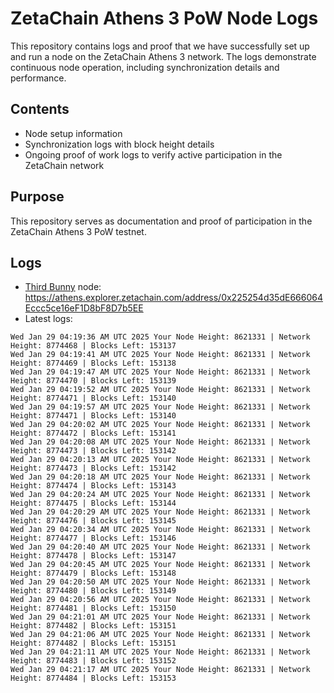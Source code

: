 # ZetaChain Athens 3 PoW Node Logs
This repository contains logs and proof that we have successfully set up and run a node on the ZetaChain Athens 3 network. The logs demonstrate continuous node operation, including synchronization details and performance.

## Contents
- Node setup information
- Synchronization logs with block height details
- Ongoing proof of work logs to verify active participation in the ZetaChain network

## Purpose
This repository serves as documentation and proof of participation in the ZetaChain Athens 3 PoW testnet.

## Logs

- [Third Bunny](https://thirdbunny.xyz/) node: https://athens.explorer.zetachain.com/address/0x225254d35dE666064Eccc5ce16eF1D8bF8D7b5EE
- Latest logs:
```
Wed Jan 29 04:19:36 AM UTC 2025 Your Node Height: 8621331 | Network Height: 8774468 | Blocks Left: 153137
Wed Jan 29 04:19:41 AM UTC 2025 Your Node Height: 8621331 | Network Height: 8774469 | Blocks Left: 153138
Wed Jan 29 04:19:47 AM UTC 2025 Your Node Height: 8621331 | Network Height: 8774470 | Blocks Left: 153139
Wed Jan 29 04:19:52 AM UTC 2025 Your Node Height: 8621331 | Network Height: 8774471 | Blocks Left: 153140
Wed Jan 29 04:19:57 AM UTC 2025 Your Node Height: 8621331 | Network Height: 8774471 | Blocks Left: 153140
Wed Jan 29 04:20:02 AM UTC 2025 Your Node Height: 8621331 | Network Height: 8774472 | Blocks Left: 153141
Wed Jan 29 04:20:08 AM UTC 2025 Your Node Height: 8621331 | Network Height: 8774473 | Blocks Left: 153142
Wed Jan 29 04:20:13 AM UTC 2025 Your Node Height: 8621331 | Network Height: 8774473 | Blocks Left: 153142
Wed Jan 29 04:20:18 AM UTC 2025 Your Node Height: 8621331 | Network Height: 8774474 | Blocks Left: 153143
Wed Jan 29 04:20:24 AM UTC 2025 Your Node Height: 8621331 | Network Height: 8774475 | Blocks Left: 153144
Wed Jan 29 04:20:29 AM UTC 2025 Your Node Height: 8621331 | Network Height: 8774476 | Blocks Left: 153145
Wed Jan 29 04:20:34 AM UTC 2025 Your Node Height: 8621331 | Network Height: 8774477 | Blocks Left: 153146
Wed Jan 29 04:20:40 AM UTC 2025 Your Node Height: 8621331 | Network Height: 8774478 | Blocks Left: 153147
Wed Jan 29 04:20:45 AM UTC 2025 Your Node Height: 8621331 | Network Height: 8774479 | Blocks Left: 153148
Wed Jan 29 04:20:50 AM UTC 2025 Your Node Height: 8621331 | Network Height: 8774480 | Blocks Left: 153149
Wed Jan 29 04:20:56 AM UTC 2025 Your Node Height: 8621331 | Network Height: 8774481 | Blocks Left: 153150
Wed Jan 29 04:21:01 AM UTC 2025 Your Node Height: 8621331 | Network Height: 8774482 | Blocks Left: 153151
Wed Jan 29 04:21:06 AM UTC 2025 Your Node Height: 8621331 | Network Height: 8774482 | Blocks Left: 153151
Wed Jan 29 04:21:11 AM UTC 2025 Your Node Height: 8621331 | Network Height: 8774483 | Blocks Left: 153152
Wed Jan 29 04:21:17 AM UTC 2025 Your Node Height: 8621331 | Network Height: 8774484 | Blocks Left: 153153
```
